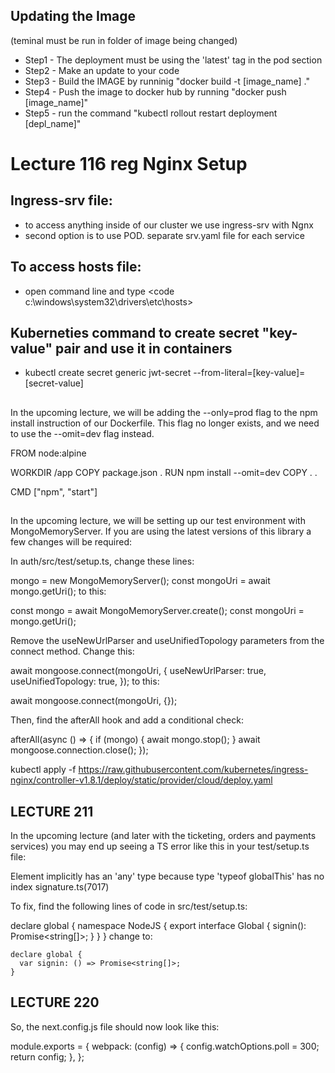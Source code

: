 ## Updating the Image

(teminal must be run in folder of image being changed)

- Step1 - The deployment must be using the 'latest' tag in the pod section
- Step2 - Make an update to your code
- Step3 - Build the IMAGE by runninig "docker build -t [image_name] ."
- Step4 - Push the image to docker hub by running "docker push [image_name]"
- Step5 - run the command "kubectl rollout restart deployment [depl_name]"

# Lecture 116 reg Nginx Setup

## Ingress-srv file:

- to access anything inside of our cluster we use ingress-srv with Ngnx
- second option is to use POD. separate srv.yaml file for each service

## To access hosts file:

- open command line and type <code c:\windows\system32\drivers\etc\hosts>

## Kuberneties command to create secret "key-value" pair and use it in containers

- kubectl create secret generic jwt-secret --from-literal=[key-value]=[secret-value]

##

In the upcoming lecture, we will be adding the --only=prod flag to the npm install instruction of our Dockerfile. This flag no longer exists, and we need to use the --omit=dev flag instead.

FROM node:alpine

WORKDIR /app
COPY package.json .
RUN npm install --omit=dev
COPY . .

CMD ["npm", "start"]

##

In the upcoming lecture, we will be setting up our test environment with MongoMemoryServer. If you are using the latest versions of this library a few changes will be required:

In auth/src/test/setup.ts, change these lines:

mongo = new MongoMemoryServer();
const mongoUri = await mongo.getUri();
to this:

const mongo = await MongoMemoryServer.create();
const mongoUri = mongo.getUri();

Remove the useNewUrlParser and useUnifiedTopology parameters from the connect method. Change this:

await mongoose.connect(mongoUri, {
useNewUrlParser: true,
useUnifiedTopology: true,
});
to this:

await mongoose.connect(mongoUri, {});

Then, find the afterAll hook and add a conditional check:

afterAll(async () => {
if (mongo) {
await mongo.stop();
}
await mongoose.connection.close();
});

kubectl apply -f https://raw.githubusercontent.com/kubernetes/ingress-nginx/controller-v1.8.1/deploy/static/provider/cloud/deploy.yaml

## LECTURE 211

In the upcoming lecture (and later with the ticketing, orders and payments services) you may end up seeing a TS error like this in your test/setup.ts file:

Element implicitly has an 'any' type because type 'typeof globalThis' has no index signature.ts(7017)

To fix, find the following lines of code in src/test/setup.ts:

declare global {
namespace NodeJS {
export interface Global {
signin(): Promise<string[]>;
}
}
}
change to:

    declare global {
      var signin: () => Promise<string[]>;
    }

## LECTURE 220

So, the next.config.js file should now look like this:

module.exports = {
webpack: (config) => {
config.watchOptions.poll = 300;
return config;
},
};
